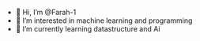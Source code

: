 - 👋 Hi, I’m @Farah-1
- 👀 I’m interested in machine learning and programming 
- 🌱 I’m currently learning datastructure and Ai

<!---
